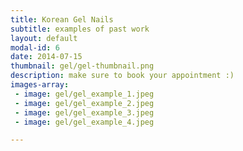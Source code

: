 ```yaml
---
title: Korean Gel Nails
subtitle: examples of past work
layout: default
modal-id: 6
date: 2014-07-15
thumbnail: gel/gel-thumbnail.png
description: make sure to book your appointment :)
images-array:
 - image: gel/gel_example_1.jpeg
 - image: gel/gel_example_2.jpeg
 - image: gel/gel_example_3.jpeg
 - image: gel/gel_example_4.jpeg

---
```

